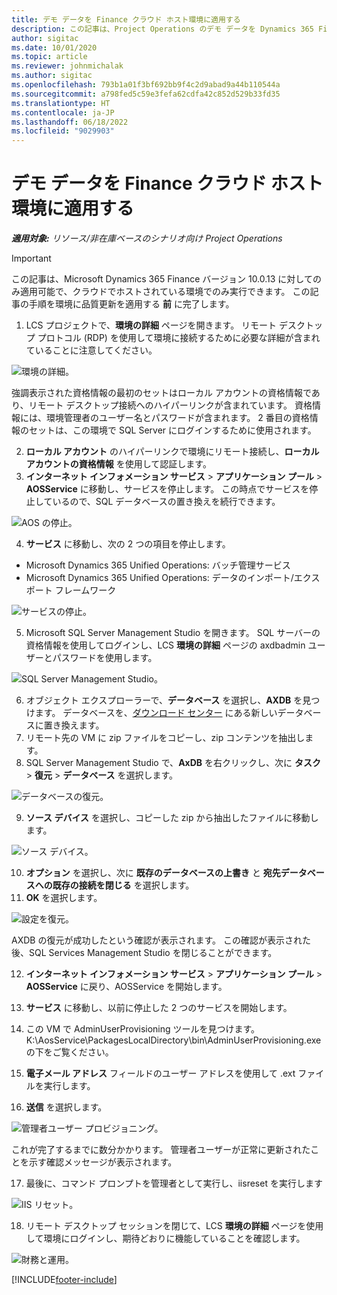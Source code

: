```yaml
---
title: デモ データを Finance クラウド ホスト環境に適用する
description: この記事は、Project Operations のデモ データを Dynamics 365 Finance Cloud がホストする環境に適用する方法を説明しています。
author: sigitac
ms.date: 10/01/2020
ms.topic: article
ms.reviewer: johnmichalak
ms.author: sigitac
ms.openlocfilehash: 793b1a01f3bf692bb9f4c2d9abad9a44b110544a
ms.sourcegitcommit: a798fed5c59e3fefa62cdfa42c852d529b33fd35
ms.translationtype: HT
ms.contentlocale: ja-JP
ms.lasthandoff: 06/18/2022
ms.locfileid: "9029903"
---
```

# <a name="apply-demo-data-to-a-finance-cloud-hosted-environment"></a>デモ データを Finance クラウド ホスト環境に適用する

_**適用対象:** リソース/非在庫ベースのシナリオ向け Project Operations_

> [!IMPORTANT]
> この記事は、Microsoft Dynamics 365 Finance バージョン 10.0.13 に対してのみ適用可能で、クラウドでホストされている環境でのみ実行できます。 この記事の手順を環境に品質更新を適用する **前** に完了します。

1. LCS プロジェクトで、**環境の詳細** ページを開きます。 リモート デスクトップ プロトコル (RDP) を使用して環境に接続するために必要な詳細が含まれていることに注意してください。

![環境の詳細。](./media/1EnvironmentDetails.png)

強調表示された資格情報の最初のセットはローカル アカウントの資格情報であり、リモート デスクトップ接続へのハイパーリンクが含まれています。 資格情報には、環境管理者のユーザー名とパスワードが含まれます。 2 番目の資格情報のセットは、この環境で SQL Server にログインするために使用されます。

2. **ローカル アカウント** のハイパーリンクで環境にリモート接続し、**ローカルアカウントの資格情報** を使用して認証します。
3. **インターネット インフォメーション サービス** > **アプリケーション プール** > **AOSService** に移動し、サービスを停止します。 この時点でサービスを停止しているので、SQL データベースの置き換えを続行できます。

![AOS の停止。](./media/2StopAOS.png)

4. **サービス** に移動し、次の 2 つの項目を停止します。

- Microsoft Dynamics 365 Unified Operations: バッチ管理サービス
- Microsoft Dynamics 365 Unified Operations: データのインポート/エクスポート フレームワーク

![サービスの停止。](./media/3StopServices.png)

5. Microsoft SQL Server Management Studio を開きます。 SQL サーバーの資格情報を使用してログインし、LCS **環境の詳細** ページの axdbadmin ユーザーとパスワードを使用します。

![SQL Server Management Studio。](./media/4SSMS.png)

6. オブジェクト エクスプローラーで、**データベース** を選択し、**AXDB** を見つけます。 データベースを、[ダウンロード センター](https://download.microsoft.com/download/1/a/3/1a314bd2-b082-4a87-abdc-1ba26c92b63d/ProjOpsDemoDataFOGARelease.zip) にある新しいデータベースに置き換えます。 
7. リモート先の VM に zip ファイルをコピーし、zip コンテンツを抽出します。
8. SQL Server Management Studio で、**AxDB** を右クリックし、次に **タスク** > **復元** > **データベース** を選択します。

![データベースの復元。](./media/5RestoreDatabase.png)

9. **ソース デバイス** を選択し、コピーした zip から抽出したファイルに移動します。

![ソース デバイス。](./media/6SourceDevice.png)

10. **オプション** を選択し、次に **既存のデータベースの上書き** と **宛先データベースへの既存の接続を閉じる** を選択します。 
11. **OK** を選択します。

![設定を復元。](./media/7RestoreSetting.png)

AXDB の復元が成功したという確認が表示されます。 この確認が表示された後、SQL Services Management Studio を閉じることができます。

12. **インターネット インフォメーション サービス** > **アプリケーション プール** > **AOSService** に戻り、AOSService を開始します。
13. **サービス** に移動し、以前に停止した 2 つのサービスを開始します。

14. この VM で AdminUserProvisioning ツールを見つけます。 K:\AosService\PackagesLocalDirectory\bin\AdminUserProvisioning.exe の下をご覧ください。
15. **電子メール アドレス** フィールドのユーザー アドレスを使用して .ext ファイルを実行します。 
16. **送信** を選択します。

![管理者ユーザー プロビジョニング。](./media/8AdminUserProvisioning.png)

これが完了するまでに数分かかります。 管理者ユーザーが正常に更新されたことを示す確認メッセージが表示されます。

17. 最後に、コマンド プロンプトを管理者として実行し、iisreset を実行します

![IIS リセット。](./media/9IISReset.png)

18. リモート デスクトップ セッションを閉じて、LCS **環境の詳細** ページを使用して環境にログインし、期待どおりに機能していることを確認します。

![財務と運用。](./media/10FinanceAndOperations.png)


[!INCLUDE[footer-include](../includes/footer-banner.md)]